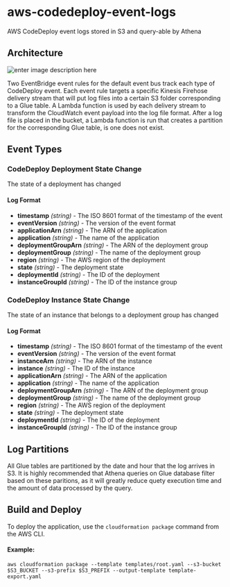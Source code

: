 # aws-codedeploy-event-logs
AWS CodeDeploy event logs stored in S3 and query-able by Athena

## Architecture

![enter image description here](https://d50daux61fgb.cloudfront.net/aws-codedeploy-event-logs/solution-architecture.png)

Two EventBridge event rules for the default event bus track each type of CodeDeploy event. Each event rule targets a specific Kinesis Firehose delivery stream that will put log files into a certain S3 folder corresponding to a Glue table. A Lambda function is used by each delivery stream to transform the CloudWatch event payload into the log file format. After a log file is placed in the bucket, a Lambda function is run that creates a partition for the corresponding Glue table, is one does not exist.

## Event Types

### CodeDeploy Deployment State Change

The state of a deployment has changed

#### Log Format

 - **timestamp** *(string)* - The ISO 8601 format of the timestamp of the event
 - **eventVersion** *(string)* - The version of the event format
 - **applicationArn** *(string)* - The ARN of the application
 - **application** *(string)* - The name of the application
 - **deploymentGroupArn** *(string)* - The ARN of the deployment group
 - **deploymentGroup** *(string)* - The name of the deployment group
 - **region** *(string)* - The AWS region of the deployment
 - **state** *(string)* - The deployment state
 - **deploymentId** *(string)* - The ID of the deployment
 - **instanceGroupId** *(string)* - The ID of the instance group


### CodeDeploy Instance State Change

The state of an instance that belongs to a deployment group has changed

#### Log Format

 - **timestamp** *(string)* - The ISO 8601 format of the timestamp of the event
 - **eventVersion** *(string)* - The version of the event format
 - **instanceArn** *(string)* - The ARN of the instance
 - **instance** *(string)* - The ID of the instance
 - **applicationArn** *(string)* - The ARN of the application
 - **application** *(string)* - The name of the application
 - **deploymentGroupArn** *(string)* - The ARN of the deployment group
 - **deploymentGroup** *(string)* - The name of the deployment group
 - **region** *(string)* - The AWS region of the deployment
 - **state** *(string)* - The deployment state
 - **deploymentId** *(string)* - The ID of the deployment
 - **instanceGroupId** *(string)* - The ID of the instance group


## Log Partitions

All Glue tables are partitioned by the date and hour that the log arrives in S3. It is highly recommended that Athena queries on Glue database filter based on these paritions, as it will greatly reduce quety execution time and the amount of data processed by the query.


## Build and Deploy

To deploy the application, use the `cloudformation package` command from the AWS CLI. 
 
#### Example:

`aws cloudformation package --template templates/root.yaml --s3-bucket $S3_BUCKET --s3-prefix $S3_PREFIX --output-template template-export.yaml`